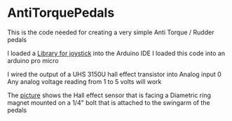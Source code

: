 # AntiTorquePedals
This is the code needed for creating a very simple Anti Torque / Rudder pedals

I loaded a [Library for joystick](https://github.com/MHeironimus/ArduinoJoystickLibrary) into the Arduino IDE
I loaded this code into an arduino pro micro

I wired the output of a UHS 3150U hall effect transistor into Analog input 0
Any analog voltage reading from 1 to 5 volts will work
  
The [picture](https://raw.githubusercontent.com/EdmundStoner/AntiTorquePedals/main/antitorquepedal.jpg) shows the Hall effect sensor that is facing a Diametric ring magnet mounted on a 1/4" bolt that is attached to the swingarm of the pedals
